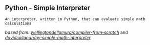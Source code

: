 ## Python - Simple Interpreter

    An interpreter, written in Python, that can evaluate simple math calculations 


*based from: [wellingtondellamura/compiler-from-scratch](https://github.com/wellingtondellamura/compiler-from-scratch)*
and
*[davidcallanan/py-simple-math-interpreter](https://github.com/davidcallanan/py-simple-math-interprete/master/)*

